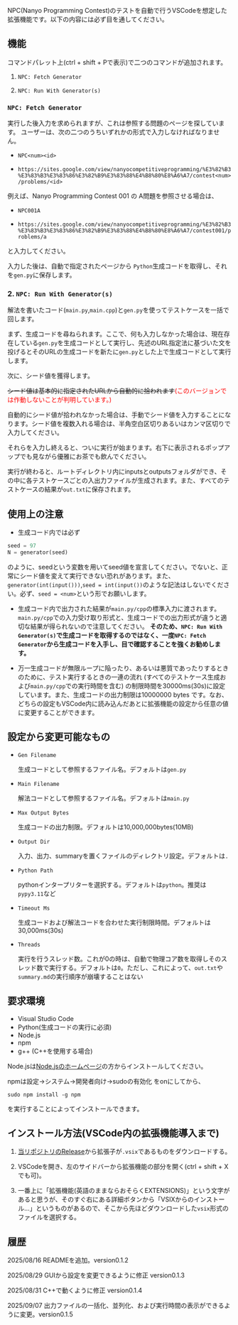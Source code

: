NPC(Nanyo Programming Contest)のテストを自動で行うVSCodeを想定した拡張機能です。以下の内容には必ず目を通してください。

## 機能

コマンドパレット上(ctrl + shift + Pで表示)で二つのコマンドが追加されます。

1. `NPC: Fetch Generator`

2. `NPC: Run With Generator(s)`

### `NPC: Fetch Generator`
実行した後入力を求められますが、これは参照する問題のページを探しています。
ユーザーは、次の二つのうちいずれかの形式で入力しなければなりません。

- `NPC<num><id>`

- `https://sites.google.com/view/nanyocompetitiveprogramming/%E3%82%B3%E3%83%B3%E3%83%86%E3%82%B9%E3%83%88%E4%B8%80%E8%A6%A7/contest<num>/problems/<id>`

例えば、Nanyo Programming Contest 001 の A問題を参照させる場合は、

- `NPC001A`

- `https://sites.google.com/view/nanyocompetitiveprogramming/%E3%82%B3%E3%83%B3%E3%83%86%E3%82%B9%E3%83%88%E4%B8%80%E8%A6%A7/contest001/problems/a`

と入力してください。

入力した後は、自動で指定されたページから `Python`生成コードを取得し、それを`gen.py`に保存します。

### 2. `NPC: Run With Generator(s)`

解法を書いたコード(`main.py`,`main.cpp`)と`gen.py`を使ってテストケースを一括で回します。

まず、生成コードを尋ねられます。ここで、何も入力しなかった場合は、現在存在している`gen.py`を生成コードとして実行し、先述のURL指定法に基づいた文を投げるとそのURLの生成コードを新たに`gen.py`とした上で生成コードとして実行します。

次に、シード値を獲得します。

~~シード値は基本的に指定されたURLから自動的に拾われます~~<font color = red>(このバージョンでは作動しないことが判明しています。)</font>

自動的にシード値が拾われなかった場合は、手動でシード値を入力することになります。シード値を複数入れる場合は、半角空白区切りあるいはカンマ区切りで入力してください。

それらを入力し終えると、ついに実行が始まります。右下に表示されるポップアップでも見ながら優雅にお茶でも飲んでください。


実行が終わると、ルートディレクトリ内にinputsとoutputsフォルダができ、その中に各テストケースごとの入出力ファイルが生成されます。また、すべてのテストケースの結果が`out.txt`に保存されます。


## 使用上の注意
- 生成コード内では必ず 
```py
seed = 97
N = generator(seed)
```
のように、seedという変数を用いてseed値を宣言してください。でないと、正常にシード値を変えて実行できない恐れがあります。また、`generator(int(input()))`,`seed = int(input())`のような記法はしないでください。必ず、`seed = <num>`という形でお願いします。

- 生成コード内で出力された結果が`main.py/cpp`の標準入力に渡されます。`main.py/cpp`での入力受け取り形式と、生成コードでの出力形式が違うと適切な結果が得られないので注意してください。
**そのため、`NPC: Run With Generator(s)`で生成コードを取得するのではなく、一度`NPC: Fetch Generator`から生成コードを入手し、目で確認することを強くお勧めします。**

- 万一生成コードが無限ループに陥ったり、あるいは悪質であったりするときのために、テスト実行するときの一連の流れ (すべてのテストケース生成および`main.py/cpp`での実行時間を含む) の制限時間を30000ms(30s)に設定しています。また、生成コードの出力制限は10000000 bytes です。なお、どちらの設定もVSCode内に読み込んだあとに拡張機能の設定から任意の値に変更することができます。

## 設定から変更可能なもの
- `Gen Filename`

    生成コードとして参照するファイル名。デフォルトは`gen.py`
- `Main Filename`

    解法コードとして参照するファイル名。デフォルトは`main.py`
- `Max Output Bytes`

    生成コードの出力制限。デフォルトは10,000,000bytes(10MB)
- `Output Dir`
    
    入力、出力、summaryを置くファイルのディレクトリ設定。デフォルトは`.`
- `Python Path`

    pythonインタープリターを選択する。デフォルトは`python`。推奨は`pypy3.11`など
- `Timeout Ms`

    生成コードおよび解法コードを合わせた実行制限時間。デフォルトは30,000ms(30s)
- `Threads`

    実行を行うスレッド数。これが0の時は、自動で物理コア数を取得しそのスレッド数で実行する。デフォルトは`0`。ただし、これによって、`out.txt`や`summary.md`の実行順序が崩壊することはない

## 要求環境

- Visual Studio Code
- Python(生成コードの実行に必須)
- Node.js
- npm
- g++ (C++を使用する場合)



Node.jsは[Node.jsのホームページ](https://nodejs.org/ja/)の方からインストールしてください。

npmは設定->システム->開発者向け->sudoの有効化 をonにしてから、
```powershall
sudo npm install -g npm
```

を実行することによってインストールできます。

## インストール方法(VSCode内の拡張機能導入まで)

1. [当リポジトリのRelease](https://github.com/katsuta1104/vscode-npc-gen-runner/releases/tag/run-gen)から拡張子が`.vsix`であるものをダウンロードする。

2. VSCodeを開き、左のサイドバーから拡張機能の部分を開く(ctrl + shift + X でも可)。

3. 一番上に「拡張機能(英語のままならおそらくEXTENSIONS)」という文字があると思うが、そのすぐ右にある詳細ボタンから「VSIXからのインストール...」というものがあるので、そこから先ほどダウンロードした`vsix`形式のファイルを選択する。


## 履歴
2025/08/16 READMEを追加。version0.1.2

2025/08/29 GUIから設定を変更できるように修正 version0.1.3

2025/08/31 C++で動くように修正 version0.1.4

2025/09/07 出力ファイルの一括化、並列化、および実行時間の表示ができるように変更。version0.1.5